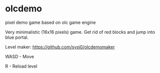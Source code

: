 # olcdemo
pixel demo game based on olc game engine

Very minimalistic (16x16 pixels) game. Get rid of red blocks and jump into blue portal.

Level maker: https://github.com/sysi0/olcdemomaker

WASD - Move

R - Reload level

